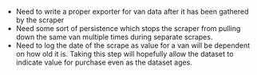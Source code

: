 + Need to write a proper exporter for van data after it has been gathered by the scraper
+ Need some sort of persistence which stops the scraper from pulling down the same van multiple times during separate scrapes.
+ Need to log the date of the scrape as value for a van will be dependent on how old it is. Taking this step will hopefully allow the dataset to indicate value for purchase even as the dataset ages.